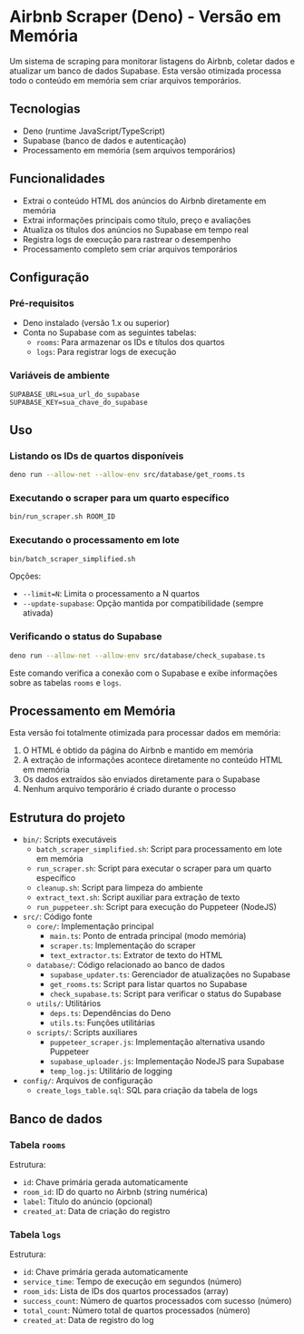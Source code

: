 # Airbnb Scraper (Deno) - Versão em Memória

Um sistema de scraping para monitorar listagens do Airbnb, coletar dados e atualizar um banco de dados Supabase. Esta versão otimizada processa todo o conteúdo em memória sem criar arquivos temporários.

## Tecnologias

- Deno (runtime JavaScript/TypeScript)
- Supabase (banco de dados e autenticação)
- Processamento em memória (sem arquivos temporários)

## Funcionalidades

- Extrai o conteúdo HTML dos anúncios do Airbnb diretamente em memória
- Extrai informações principais como título, preço e avaliações
- Atualiza os títulos dos anúncios no Supabase em tempo real
- Registra logs de execução para rastrear o desempenho
- Processamento completo sem criar arquivos temporários

## Configuração

### Pré-requisitos

- Deno instalado (versão 1.x ou superior)
- Conta no Supabase com as seguintes tabelas:
  - `rooms`: Para armazenar os IDs e títulos dos quartos
  - `logs`: Para registrar logs de execução

### Variáveis de ambiente

```
SUPABASE_URL=sua_url_do_supabase
SUPABASE_KEY=sua_chave_do_supabase
```

## Uso

### Listando os IDs de quartos disponíveis

```bash
deno run --allow-net --allow-env src/database/get_rooms.ts
```

### Executando o scraper para um quarto específico

```bash
bin/run_scraper.sh ROOM_ID
```

### Executando o processamento em lote

```bash
bin/batch_scraper_simplified.sh
```

Opções:
- `--limit=N`: Limita o processamento a N quartos
- `--update-supabase`: Opção mantida por compatibilidade (sempre ativada)

### Verificando o status do Supabase

```bash
deno run --allow-net --allow-env src/database/check_supabase.ts
```

Este comando verifica a conexão com o Supabase e exibe informações sobre as tabelas `rooms` e `logs`.

## Processamento em Memória

Esta versão foi totalmente otimizada para processar dados em memória:

1. O HTML é obtido da página do Airbnb e mantido em memória
2. A extração de informações acontece diretamente no conteúdo HTML em memória
3. Os dados extraídos são enviados diretamente para o Supabase
4. Nenhum arquivo temporário é criado durante o processo

## Estrutura do projeto

- `bin/`: Scripts executáveis
  - `batch_scraper_simplified.sh`: Script para processamento em lote em memória
  - `run_scraper.sh`: Script para executar o scraper para um quarto específico
  - `cleanup.sh`: Script para limpeza do ambiente
  - `extract_text.sh`: Script auxiliar para extração de texto
  - `run_puppeteer.sh`: Script para execução do Puppeteer (NodeJS)
- `src/`: Código fonte
  - `core/`: Implementação principal
    - `main.ts`: Ponto de entrada principal (modo memória)
    - `scraper.ts`: Implementação do scraper
    - `text_extractor.ts`: Extrator de texto do HTML
  - `database/`: Código relacionado ao banco de dados
    - `supabase_updater.ts`: Gerenciador de atualizações no Supabase
    - `get_rooms.ts`: Script para listar quartos no Supabase
    - `check_supabase.ts`: Script para verificar o status do Supabase
  - `utils/`: Utilitários
    - `deps.ts`: Dependências do Deno
    - `utils.ts`: Funções utilitárias
  - `scripts/`: Scripts auxiliares
    - `puppeteer_scraper.js`: Implementação alternativa usando Puppeteer
    - `supabase_uploader.js`: Implementação NodeJS para Supabase
    - `temp_log.js`: Utilitário de logging
- `config/`: Arquivos de configuração
  - `create_logs_table.sql`: SQL para criação da tabela de logs

## Banco de dados

### Tabela `rooms`

Estrutura:
- `id`: Chave primária gerada automaticamente
- `room_id`: ID do quarto no Airbnb (string numérica)
- `label`: Título do anúncio (opcional)
- `created_at`: Data de criação do registro

### Tabela `logs`

Estrutura:
- `id`: Chave primária gerada automaticamente
- `service_time`: Tempo de execução em segundos (número)
- `room_ids`: Lista de IDs dos quartos processados (array)
- `success_count`: Número de quartos processados com sucesso (número)
- `total_count`: Número total de quartos processados (número)
- `created_at`: Data de registro do log